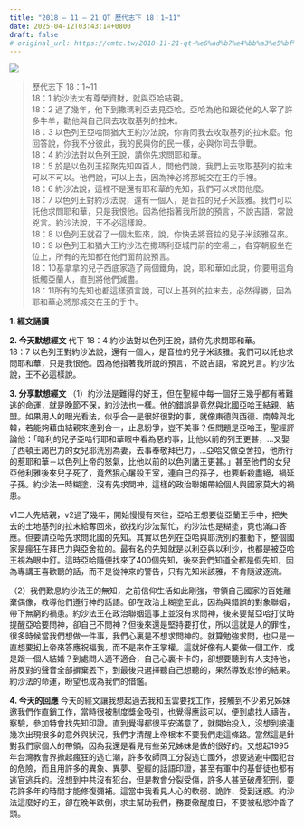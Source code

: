 ```yaml
---
title: "2018 – 11 – 21 QT 歷代志下 18：1~11"
date: 2025-04-12T03:43:14+0800
draft: false
# original_url: https://cmtc.tw/2018-11-21-qt-%e6%ad%b7%e4%bb%a3%e5%bf%97%e4%b8%8b-18%ef%bc%9a111
---
```


![](/images/qt.jpg)
> 歷代志下 18：1\~11  
> 18：1 約沙法大有尊榮資財，就與亞哈結親。  
> 18：2 過了幾年，他下到撒瑪利亞去見亞哈。亞哈為他和跟從他的人宰了許多牛羊，勸他與自己同去攻取基列的拉末。  
> 18：3 以色列王亞哈問猶大王約沙法說，你肯同我去攻取基列的拉末麼。他回答說，你我不分彼此，我的民與你的民一樣，必與你同去爭戰。  
> 18：4 約沙法對以色列王說，請你先求問耶和華。  
> 18：5 於是以色列王招聚先知四百人，問他們說，我們上去攻取基列的拉末可以不可以。他們說，可以上去，因為神必將那城交在王的手裡。  
> 18：6 約沙法說，這裡不是還有耶和華的先知，我們可以求問他麼。  
> 18：7 以色列王對約沙法說，還有一個人，是音拉的兒子米該雅。我們可以託他求問耶和華，只是我恨他。因為他指著我所說的預言，不說吉語，常說兇言。約沙法說，王不必這樣說。  
> 18：8 以色列王就召了一個太監來，說，你快去將音拉的兒子米該雅召來。  
> 18：9 以色列王和猶大王約沙法在撒瑪利亞城門前的空場上，各穿朝服坐在位上，所有的先知都在他們面前說預言。  
> 18：10基拿拿的兒子西底家造了兩個鐵角，說，耶和華如此說，你要用這角牴觸亞蘭人，直到將他們滅盡。  
> 18：11所有的先知也都這樣預言說，可以上基列的拉末去，必然得勝，因為耶和華必將那城交在王的手中。

**1. 經文誦讀**

**2.  今天默想經文**
代下 18：4 約沙法對以色列王說，請你先求問耶和華。  
18：7 以色列王對約沙法說，還有一個人，是音拉的兒子米該雅。我們可以託他求問耶和華，只是我恨他。因為他指著我所說的預言，不說吉語，常說兇言。約沙法說，王不必這樣說。

**3. 分享默想經文**
（1）約沙法是難得的好王，但在聖經中每一個好王幾乎都有著難逃的命運，就是晚節不保，約沙法也一樣。他的錯誤是竟然與北國亞哈王結親、結盟。如果用人的眼光看法，似乎合一是很好很對的事，就像東德與西德、南韓與北韓，若能夠藉由結親來達到合一，止息紛爭，豈不美事？但問題是亞哈王，聖經評論他：「暗利的兒子亞哈行耶和華眼中看為惡的事，比他以前的列王更甚，…又娶了西頓王謁巴力的女兒耶洗別為妻，去事奉敬拜巴力，…亞哈又做亞舍拉，他所行的惹耶和華－以色列上帝的怒氣，比他以前的以色列諸王更甚。」甚至他們的女兒亞他利雅後來兒子死了，竟然狠心屠殺王室，連自己的孫子，也要斬殺盡絕，禍延子孫。約沙法一時糊塗，沒有先求問神，這樣的政治聯姻帶給個人與國家莫大的禍患。

v1二人先結親，v2過了幾年，開始慢慢有來往，亞哈王想要從亞蘭王手中，把失去的土地基列的拉末給奪回來，欲找約沙法幫忙，約沙法也是糊塗，竟也滿口答應。但要請亞哈先求問北國的先知。其實以色列在亞哈與耶洗別的推動下，整個國家是瘋狂在拜巴力與亞舍拉的。最有名的先知就是以利亞與以利沙，也都是被亞哈王視為眼中釘。這時亞哈隨便找來了400個先知，後來我們知道全都是假先知，因為專講王喜歡聽的話，而不是從神來的警告，只有先知米該雅，不肯隨波逐流。

（2）我們歎息約沙法王的無知，之前信仰生活如此剛強，帶領自己國家的百姓離棄偶像，教導他們遵行神的話語。卻在政治上糊塗至此，因為與錯誤的對象聯姻，帶下無窮的禍患。約沙法王在政治聯姻這事上並沒有求問神，後來要幫亞哈打仗時提醒亞哈要問神，卻自己不問神？但後來還是堅持要打仗，所以這就是人的罪性，很多時候當我們想做一件事，我們心裏是不想求問神的。就算勉強求問，也只是一直想要抝上帝來答應祝福我，而不是來作王掌權。這就好像有人要做一個工作，或是跟一個人結婚？到處問人適不適合，自己心裏卡卡的，卻想要聽到有人支持他，將反對的聲音全部摒棄丟下，到最後只選擇聽自己想聽的，果然導致悲慘的結果。約沙法的命運，盼望也成為我們的借鑑。

**4. 今天的回應**
今天的經文讓我想起過去我和玉雲要找工作，接觸到不少弟兄姊妹邀我們作直銷工作，當時很被制度獎金吸引，也覺得應該可以，便到處找人禱告，察驗，參加特會找先知印證。直到覺得都很平安滿意了，就開始投入，沒想到接連幾次出現很多的意外與狀況，我們才清醒上帝根本不要我們走這條路。當然這是針對我們家個人的帶領，因為我還是看見有些弟兄姊妹是做的很好的。又想起1995年台灣教會界掀起瘋狂的逃亡潮，許多牧師同工分裂逃亡國外，想要逃避中國犯台的危險，而且用許多的異象、異夢、聖經的話語印證，甚至有軍中的基督徒也都有逃官逃兵的。沒想到中共沒有犯台，但是教會分裂受傷，許多人甚至破產犯刑，要花許多年的時間才能修復彌補。這當中我看見人心的軟弱、詭詐、受到迷惑。約沙法這麼好的王，卻在晚年跌倒，求主幫助我們，務要儆醒度日，不要被私慾沖昏了頭。
